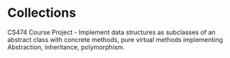 # Collections
CS474 Course Project - Implement data structures as subclasses of an abstract class with concrete methods, pure virtual methods implementing Abstraction, inheritance, polymorphism.
